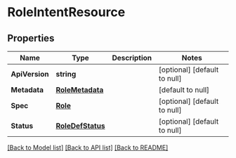 # RoleIntentResource

## Properties
Name | Type | Description | Notes
------------ | ------------- | ------------- | -------------
**ApiVersion** | **string** |  | [optional] [default to null]
**Metadata** | [**RoleMetadata**](role_metadata.md) |  | [default to null]
**Spec** | [**Role**](role.md) |  | [optional] [default to null]
**Status** | [**RoleDefStatus**](role_def_status.md) |  | [optional] [default to null]

[[Back to Model list]](../README.md#documentation-for-models) [[Back to API list]](../README.md#documentation-for-api-endpoints) [[Back to README]](../README.md)


